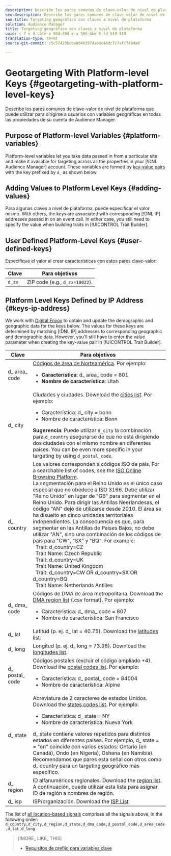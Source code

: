 ```yaml
---
description: Describe los pares comunes de clave-valor de nivel de plataforma que puede utilizar para dirigirse a usuarios con variables geográficas en todas las propiedades de su cuenta de Audience Manager.
seo-description: Describe los pares comunes de clave-valor de nivel de plataforma que puede utilizar para dirigirse a usuarios con variables geográficas en todas las propiedades de su cuenta de Audience Manager.
seo-title: Targeting geográfico con claves a nivel de plataforma
solution: Audience Manager
title: Targeting geográfico con claves a nivel de plataforma
uuid: c 7 e 4 cbfe-e 564-404 e-a 565-bbe 5 fd 519 519
translation-type: tm+mt
source-git-commit: c5c57423bcba8d4b3974a04c46dc7c7afc7484a0

---
```



# Geotargeting With Platform-level Keys {#geotargeting-with-platform-level-keys}

Describe los pares comunes de clave-valor de nivel de plataforma que puede utilizar para dirigirse a usuarios con variables geográficas en todas las propiedades de su cuenta de Audience Manager.

<!-- c_tb_platform_vars.xml -->

## Purpose of Platform-level Variables {#platform-variables}

Platform-level variables let you take data passed in from a particular site and make it available for targeting across all the properties in your [!DNL Audience Manager] account. These variables are formed by [key-value pairs](../../reference/key-value-pairs-explained.md) with the key prefixed by `d_` as shown below.

## Adding Values to Platform Level Keys {#adding-values}

Para algunas claves a nivel de plataforma, puede especificar el valor mismo. With others, the keys are associated with corresponding [!DNL IP] addresses passed in on an event call. In either case, you still need to specify the value when building traits in [!UICONTROL Trait Builder].

## User Defined Platform-Level Keys {#user-defined-keys}

Especifique el valor al crear características con estos pares clave-valor:

| Clave | Para objetivos |
|---|---|
| `d_zx` | ZIP code (e.g., `d_zx=10022`). |

## Platform Level Keys Defined by IP Address {#keys-ip-address}

We work with [Digital Envoy](https://www.digitalenvoy.com/) to obtain and update the demographic and geographic data for the keys below. The values for these keys are determined by matching [!DNL IP] addresses to corresponding geographic and demographic data. However, you&#39;ll still have to enter the value parameter when creating the key-value pair in [!UICONTROL Trait Builder].

| Clave | Para objetivos |
|--- |--- |
| d_ area_ code | [Códigos de área de Norteamérica](https://en.wikipedia.org/wiki/List_of_North_American_Numbering_Plan_area_codes). Por ejemplo: <ul><li>**Característica**: d_ area_ code = 801</li><li>**Nombre de característica**: Utah</li></ul> |
| d_ city | Ciudades y ciudades. Download the [cities list](assets/d_city.txt).  Por ejemplo: <ul><li>Característica: d_ city = bonn</li><li>Nombre de característica: Bonn</li></ul> **Sugerencia**: Puede utilizar `d_city` la combinación para `d_country` asegurarse de que no está dirigiendo dos ciudades con el mismo nombre en diferentes países. You can be even more specific in your targeting by using `d_postal_code`. |
| d_ country | Los valores corresponden a códigos ISO de país. For a searchable list of codes, see the [ISO Online Browsing Platform](https://www.iso.org/obp/ui/#home). <br>La segmentación para el Reino Unido es el único caso especial que no obedece a ISO 3166. Debe utilizar &quot;Reino Unido&quot; en lugar de &quot;GB&quot; para segmentar en el Reino Unido. Para dirigir las Antillas Neerlandesas, el código &quot;AN&quot; dejó de utilizarse desde 2010. El área se ha disuelto en cinco unidades territoriales independientes. La consecuencia es que, para segmentar en las Antillas de Países Bajos, no debe utilizar &quot;AN&quot;, sino una combinación de los códigos de país para &quot;CW&quot;, &quot;SX&quot; y &quot;BQ&quot;. For example:  <br>  Trait:  d_country=CZ  <br>  Trait Name: Czech Republic <br>  Trait:  d_country=UK <br>  Trait Name: United Kingdom  <br>  Trait:  d_country=CW OR d_country=SX OR d_country=BQ  <br>  Trait Name: Netherlands Antilles |
| d_ dma_ code | Códigos de DMA de área metropolitana. Download the [DMA region list](assets/DMAregions.csv) (.csv format).  Por ejemplo: <ul><li>Característica: d_ dma_ code = 807</li><li>Nombre de característica: San Francisco</li></ul> |
| d_ lat | Latitud (p. ej. d_ lat = 40.75). Download the [latitudes list](assets/d_lat.txt). |
| d_ long | Longitud (p. ej. d_ long = 73.98). Download the [longitudes list](assets/d_long.txt). |
| d_ postal_ code | Códigos postales (excluir el código ampliado +4). Download the  [postal codes list](assets/d_postal_code.txt).  Por ejemplo: <ul><li>Característica: d_ postal_ code = 84004 </li><li>Nombre de característica: Alpine</li></ul> |
| d_ state | Abreviatura de 2 caracteres de estados Unidos. Download the [states codes list](assets/d_state.txt).  Por ejemplo: <ul><li>Característica: d_ state = NY </li><li>Nombre de característica: Nueva York</li></ul>d_ state contiene valores repetidos para distintos estados en diferentes países. Por ejemplo, d_ state = = &quot;on&quot; coincide con varios estados: Ontario (en Canadá), Ondo (en Nigeria), Oshana (en Namibia). Recomendamos que pares esta señal con otros como d_ country para un targeting geográfico más específico. |
| d_ region | ID alfanuméricos regionales. Download the [region list](assets/Country_RegionCodes_City.csv).  A continuación, puede utilizar esta lista para asignar ID de región a nombres de región. |
| d_ isp | ISP/organización. Download the [ISP List](assets/d_isp.txt). |

The list of [all location-based signals](assets/all.csv) comprises all the signals above, in the following order: `d_country,d_city,d_region,d_state,d_dma_code,d_postal_code,d_area_code,d_lat,d_long`

>[!MORE_ LIKE_ THIS]
>
>* [Requisitos de prefijo para variables clave](../../features/traits/trait-variable-prefixes.md)

